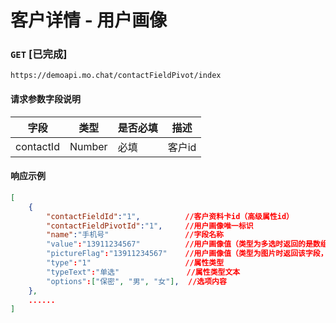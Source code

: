 # 客户详情 - 用户画像
### `GET`  [已完成]
```
https://demoapi.mo.chat/contactFieldPivot/index
```

#### 请求参数字段说明

| 字段  | 类型 | 是否必填 | 描述|
| ------------- | ------------- | ------------------ | ------------------ |
| contactId  | Number  | 必填 | 客户id |


#### 响应示例

```json
[
    {
        "contactFieldId":"1",          //客户资料卡id（高级属性id）
        "contactFieldPivotId":"1",     //用户画像唯一标识
        "name":"手机号"                 //字段名称
        "value":"13911234567"          //用户画像值（类型为多选时返回的是数组，为图片时返回未处理的图片链接）
        "pictureFlag":"13911234567"    //用户画像值（类型为图片时返回该字段，返回处理后的图片链接）
        "type":"1"                     //属性类型
        "typeText":"单选"               //属性类型文本
        "options":["保密", "男", "女"],  //选项内容
    },
    ......
]
```